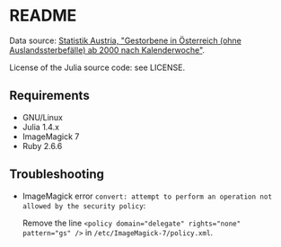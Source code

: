# README

Data source: [Statistik Austria, "Gestorbene in Österreich (ohne Auslandssterbefälle) ab 2000 nach Kalenderwoche"](https://data.statistik.gv.at/web/meta.jsp?dataset=OGD_gest_kalwo_GEST_KALWOCHE_100).

License of the Julia source code: see LICENSE.


## Requirements

- GNU/Linux
- Julia 1.4.x
- ImageMagick 7
- Ruby 2.6.6


## Troubleshooting

- ImageMagick error `convert: attempt to perform an operation not allowed by the security policy`:

	Remove the line `<policy domain="delegate" rights="none" pattern="gs" />` in `/etc/ImageMagick-7/policy.xml`.
